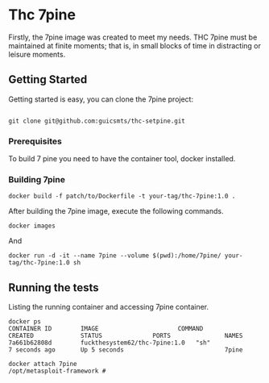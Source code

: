 # Thc 7pine

Firstly, the 7pine image was created to meet my needs. THC 7pine must be maintained at finite moments; that is, in small blocks of time in distracting or leisure moments.

## Getting Started

Getting started is easy, you can clone the 7pine project:


```

git clone git@github.com:guicsmts/thc-setpine.git
```

### Prerequisites

To build 7 pine you need to have the container tool, docker installed.

### Building 7pine

```
docker build -f patch/to/Dockerfile -t your-tag/thc-7pine:1.0 .
```

After building the 7pine image, execute the following commands.

```
docker images
```

And 

```
docker run -d -it --name 7pine --volume $(pwd):/home/7pine/ your-tag/thc-7pine:1.0 sh
```

## Running the tests

Listing the running container and accessing 7pine container.

```
docker ps
CONTAINER ID        IMAGE                      COMMAND             CREATED             STATUS              PORTS               NAMES
7a661b62808d        fuckthesystem62/thc-7pine:1.0   "sh"                7 seconds ago       Up 5 seconds                            7pine
```

```
docker attach 7pine
/opt/metasploit-framework #
```
